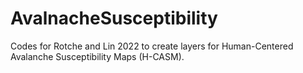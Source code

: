 # AvalnacheSusceptibility
Codes for Rotche and Lin 2022 to create layers for Human-Centered Avalanche Susceptibility Maps (H-CASM).
